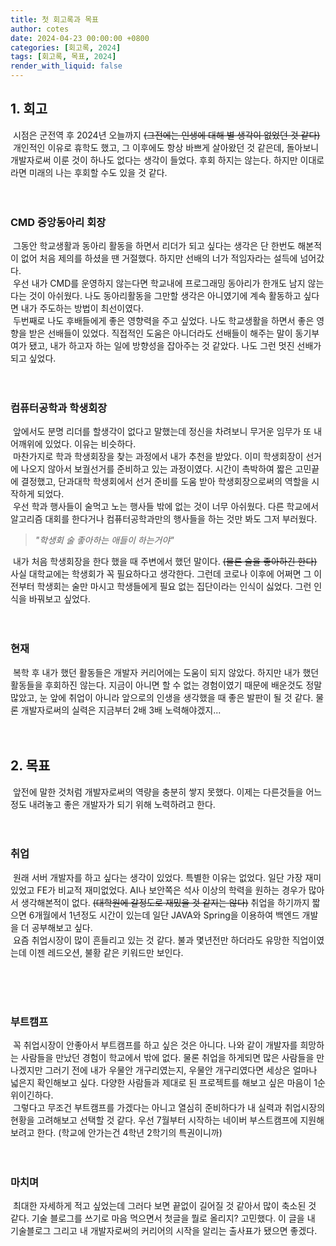 ```yaml
---
title: 첫 회고록과 목표
author: cotes
date: 2024-04-23 00:00:00 +0800
categories: [회고록, 2024]
tags: [회고록, 목표, 2024]
render_with_liquid: false
---
```


## 1. 회고

&nbsp;시점은 군전역 후 2024년 오늘까지 ~~(그전에는 인생에 대해 별 생각이 없었던 것 같다)~~ <br>
&nbsp;개인적인 이유로 휴학도 했고, 그 이후에도 항상 바쁘게 살아왔던 것 같은데, 돌아보니 개발자로써 이룬 것이 하나도 없다는 생각이 들었다. 후회 하지는 않는다. 하지만 이대로라면 미래의 나는 후회할 수도 있을 것 같다.
<br><br><br>

### CMD 중앙동아리 회장
&nbsp;그동안 학교생활과 동아리 활동을 하면서 리더가 되고 싶다는 생각은 단 한번도 해본적이 없어 처음 제의를 하셨을 땐 거절했다. 하지만 선배의 너가 적임자라는 설득에 넘어갔다.<br>
&nbsp;우선 내가 CMD를 운영하지 않는다면 학교내에 프로그래밍 동아리가 한개도 남지 않는다는 것이 아쉬웠다. 나도 동아리활동을 그만할 생각은 아니였기에 계속 활동하고 싶다면 내가 주도하는 방법이 최선이였다.<br>
&nbsp;두번째로 나도 후배들에게 좋은 영향력을 주고 싶었다. 나도 학교생활을 하면서 좋은 영향을 받은 선배들이 있었다. 직접적인 도움은 아니더라도 선배들이 해주는 말이 동기부여가 됐고, 내가 하고자 하는 일에 방향성을 잡아주는 것 같았다. 나도 그런 멋진 선배가 되고 싶었다.<br><br><br>

### 컴퓨터공학과 학생회장
&nbsp;앞에서도 분명 리더를 할생각이 없다고 말했는데 정신을 차려보니 무거운 임무가 또 내 어깨위에 있었다. 이유는 비슷하다.<br>
&nbsp;마찬가지로 학과 학생회장을 찾는 과정에서 내가 추천을 받았다. 이미 학생회장이 선거에 나오지 않아서 보궐선거를 준비하고 있는 과정이였다. 시간이 촉박하여 짧은 고민끝에 결정했고, 단과대학 학생회에서 선거 준비를 도움 받아 학생회장으로써의 역할을 시작하게 되었다.<br>
&nbsp;우선 학과 행사들이 술먹고 노는 행사들 밖에 없는 것이 너무 아쉬웠다. 다른 학교에서 알고리즘 대회를 한다거나 컴퓨터공학과만의 행사들을 하는 것만 봐도 그저 부러웠다.

>  _"학생회 술 좋아하는 애들이 하는거야"_

&nbsp;내가 처음 학생회장을 한다 했을 때 주변에서 했던 말이다. ~~(물론 술을 좋아하긴 한다)~~ 사실 대학교에는 학생회가 꼭 필요하다고 생각한다. 그런데 코로나 이후에 어쩌면 그 이전부터 학생회는 술만 마시고 학생들에게 필요 없는 집단이라는 인식이 싫었다. 그런 인식을 바꿔보고 싶었다.
<br><br><br>

### 현재
&nbsp;복학 후 내가 했던 활동들은 개발자 커리어에는 도움이 되지 않았다. 하지만 내가 했던 활동들을 후회하진 않는다. 지금이 아니면 할 수 없는 경험이였기 때문에 배운것도 정말 많았고, 눈 앞에 취업이 아니라 앞으로의 인생을 생각했을 때 좋은 발판이 될 것 같다. 물론 개발자로써의 실력은 지금부터 2배 3배 노력해야겠지...
<br><br><br>

## 2. 목표
&nbsp;앞전에 말한 것처럼 개발자로써의 역량을 충분히 쌓지 못했다. 이제는 다른것들을 어느정도 내려놓고 좋은 개발자가 되기 위해 노력하려고 한다.
<br><br><br>

### 취업
&nbsp;원래 서버 개발자를 하고 싶다는 생각이 있었다. 특별한 이유는 없었다. 일단 가장 재미있었고 FE가 비교적 재미없었다. AI나 보안쪽은 석사 이상의 학력을 원하는 경우가 많아서 생각해본적이 없다. ~~(대학원에 갈정도로 재밌을 것 같지는 않다)~~ 취업을 하기까지 짧으면 6개월에서 1년정도 시간이 있는데 일단 JAVA와 Spring을 이용하여 백엔드 개발을 더 공부해보고 싶다.<br>
&nbsp;요즘 취업시장이 많이 흔들리고 있는 것 같다. 불과 몇년전만 하더라도 유망한 직업이였는데 이젠 레드오션, 불황 같은 키워드만 보인다.

<br><br><br>

### 부트캠프
&nbsp;꼭 취업시장이 안좋아서 부트캠프를 하고 싶은 것은 아니다. 나와 같이 개발자를 희망하는 사람들을 만났던 경험이 학교에서 밖에 없다. 물론 취업을 하게되면 많은 사람들을 만나겠지만 그러기 전에 내가 우물안 개구리였는지, 우물안 개구리였다면 세상은 얼마나 넓은지 확인해보고 싶다. 다양한 사람들과 제대로 된 프로젝트를 해보고 싶은 마음이 1순위이긴하다.<br>
&nbsp;그렇다고 무조건 부트캠프를 가겠다는 아니고 열심히 준비하다가 내 실력과 취업시장의 현황을 고려해보고 선택할 것 같다. 우선 7월부터 시작하는 네이버 부스트캠프에 지원해 보려고 한다. (학교에 안가는건 4학년 2학기의 특권이니까)
<br><br><br>


### 마치며
&nbsp;최대한 자세하게 적고 싶었는데 그러다 보면 끝없이 길어질 것 같아서 많이 축소된 것 같다. 기술 블로그를 쓰기로 마음 먹으면서 첫글을 뭘로 올리지? 고민했다. 이 글을 내 기술블로그 그리고 내 개발자로써의 커리어의 시작을 알리는 출사표가 됐으면 좋겠다.